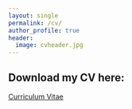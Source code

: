 ```yaml
---
layout: single
permalink: /cv/
author_profile: true
header: 
  image: cvheader.jpg
---
```


## Download my CV here:

<div markdown="0"><a href="https://github.com/elinck/elinck.github.io/blob/master/elinck_CV_050616.pdf" class="btn">Curriculum Vitae</a></div>